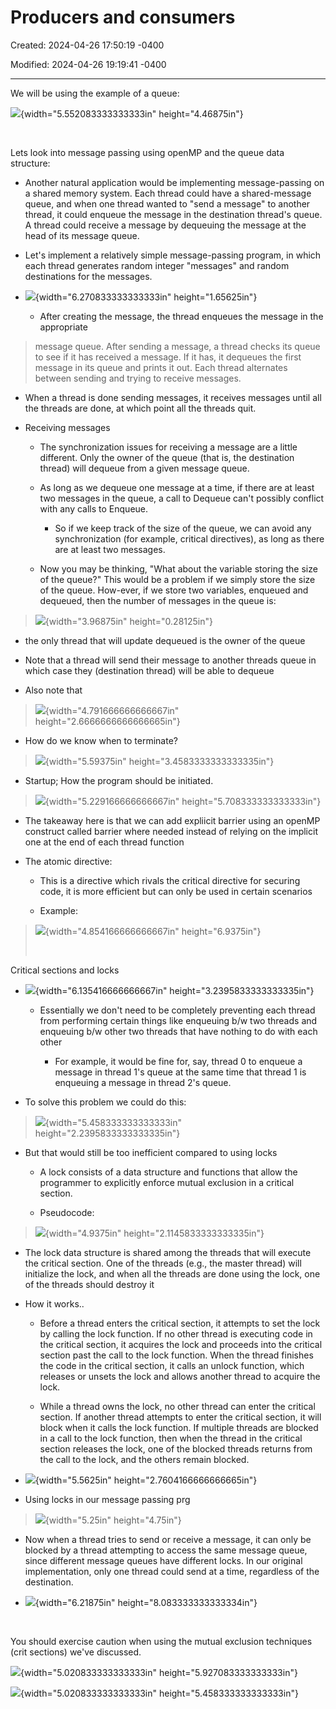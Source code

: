 # Producers and consumers

Created: 2024-04-26 17:50:19 -0400

Modified: 2024-04-26 19:19:41 -0400

---

We will be using the example of a queue:

![](media/Producers-and-consumers-image1.png){width="5.552083333333333in" height="4.46875in"}

 

Lets look into message passing using openMP and the queue data structure:

-   Another natural application would be implementing message-passing on a shared memory system. Each thread could have a shared-message queue, and when one thread wanted to "send a message" to another thread, it could enqueue the message in the destination thread's queue. A thread could receive a message by dequeuing the message at the head of its message queue.

-   Let's implement a relatively simple message-passing program, in which each thread generates random integer "messages" and random destinations for the messages.

-   ![](media/Producers-and-consumers-image2.png){width="6.270833333333333in" height="1.65625in"}

    -   After creating the message, the thread enqueues the message in the appropriate

> message queue. After sending a message, a thread checks its queue to see if it has received a message. If it has, it dequeues the first message in its queue and prints it out. Each thread alternates between sending and trying to receive messages.

-   When a thread is done sending messages, it receives messages until all the threads are done, at which point all the threads quit.

<!-- -->

-   Receiving messages

    -   The synchronization issues for receiving a message are a little different. Only the owner of the queue (that is, the destination thread) will dequeue from a given message queue.

    -   As long as we dequeue one message at a time, if there are at least two messages in the queue, a call to Dequeue can't possibly conflict with any calls to Enqueue.

        -   So if we keep track of the size of the queue, we can avoid any synchronization (for example, critical directives), as long as there are at least two messages.

    -   Now you may be thinking, "What about the variable storing the size of the queue?" This would be a problem if we simply store the size of the queue. How-ever, if we store two variables, enqueued and dequeued, then the number of messages in the queue is:

> ![](media/Producers-and-consumers-image3.png){width="3.96875in" height="0.28125in"}

-   the only thread that will update dequeued is the owner of the queue

-   Note that a thread will send their message to another threads queue in which case they (destination thread) will be able to dequeue

-   Also note that

> ![](media/Producers-and-consumers-image4.png){width="4.791666666666667in" height="2.6666666666666665in"}

-   How do we know when to terminate?

> ![](media/Producers-and-consumers-image5.png){width="5.59375in" height="3.4583333333333335in"}

-   Startup; How the program should be initiated.

> ![](media/Producers-and-consumers-image6.png){width="5.229166666666667in" height="5.708333333333333in"}

-   The takeaway here is that we can add expliicit barrier using an openMP construct called barrier where needed instead of relying on the implicit one at the end of each thread function

<!-- -->

-   The atomic directive:

    -   This is a directive which rivals the critical directive for securing code, it is more efficient but can only be used in certain scenarios

    -   Example:

> ![](media/Producers-and-consumers-image7.png){width="4.854166666666667in" height="6.9375in"}
>
>  

Critical sections and locks

-   ![](media/Producers-and-consumers-image8.png){width="6.135416666666667in" height="3.2395833333333335in"}

    -   Essentially we don't need to be completely preventing each thread from performing certain things like enqueuing b/w two threads and enqueuing b/w other two threads that have nothing to do with each other

        -   For example, it would be fine for, say, thread 0 to enqueue a message in thread 1's queue at the same time that thread 1 is enqueuing a message in thread 2's queue.

-   To solve this problem we could do this:

> ![](media/Producers-and-consumers-image9.png){width="5.458333333333333in" height="2.2395833333333335in"}

-   But that would still be too inefficient compared to using locks

    -   A lock consists of a data structure and functions that allow the programmer to explicitly enforce mutual exclusion in a critical section.

    -   Pseudocode:

> ![](media/Producers-and-consumers-image10.png){width="4.9375in" height="2.1145833333333335in"}

-   The lock data structure is shared among the threads that will execute the critical section. One of the threads (e.g., the master thread) will initialize the lock, and when all the threads are done using the lock, one of the threads should destroy it

-   How it works..

    -   Before a thread enters the critical section, it attempts to set the lock by calling the lock function. If no other thread is executing code in the critical section, it acquires the lock and proceeds into the critical section past the call to the lock function. When the thread finishes the code in the critical section, it calls an unlock function, which releases or unsets the lock and allows another thread to acquire the lock.

    -   While a thread owns the lock, no other thread can enter the critical section. If another thread attempts to enter the critical section, it will block when it calls the lock function. If multiple threads are blocked in a call to the lock function, then when the thread in the critical section releases the lock, one of the blocked threads returns from the call to the lock, and the others remain blocked.

-   ![](media/Producers-and-consumers-image11.png){width="5.5625in" height="2.7604166666666665in"}

-   Using locks in our message passing prg

> ![](media/Producers-and-consumers-image12.png){width="5.25in" height="4.75in"}

-   Now when a thread tries to send or receive a message, it can only be blocked by a thread attempting to access the same message queue, since different message queues have different locks. In our original implementation, only one thread could send at a time, regardless of the destination.

<!-- -->

-   ![](media/Producers-and-consumers-image13.png){width="6.21875in" height="8.083333333333334in"}

 

You should exercise caution when using the mutual exclusion techniques (crit sections) we've discussed.

![](media/Producers-and-consumers-image14.png){width="5.020833333333333in" height="5.927083333333333in"}

![](media/Producers-and-consumers-image15.png){width="5.020833333333333in" height="5.458333333333333in"}

 















